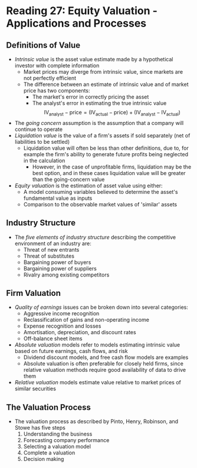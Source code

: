 # Reading 27: Equity Valuation - Applications and Processes

## Definitions of Value
- *Intrinsic value* is the asset value estimate made by a hypothetical investor with complete information
  - Market prices may diverge from intrinsic value, since markets are not perfectly efficient
  - The difference between an estimate of intrinsic value and of market price has two components:
    - The market's error in correctly pricing the asset
    - The analyst's error in estimating the true intrinsic value
$$
\text{IV}_\text{analyst} - \text{price} = (\text{IV}_\text{actual} - \text{price}) + (\text{IV}_\text{analyst} - \text{IV}_\text{actual})
$$
- The *going concern* assumption is the assumption that a company will continue to operate
- *Liquidation value* is the value of a firm's assets if sold separately (net of liabilities to be settled)
  - Liquidation value will often be less than other definitions, due to, for example the firm's ability to generate future profits being neglected in the calculation
    - However, in the case of unprofitable firms, liquidation may be the best option, and in these cases liquidation value will be greater than the going-concern value
- *Equity valuation* is the estimation of asset value using either:
  - A model consuming variables believed to determine the asset's fundamental value as inputs
  - Comparison to the observable market values of 'similar' assets

## Industry  Structure
- The *five elements of industry structure* describing the competitive environment of an industry are:
  - Threat of new entrants
  - Threat of substitutes
  - Bargaining power of buyers
  - Bargaining power of suppliers 
  - Rivalry among existing competitors

## Firm Valuation
- *Quality of earnings* issues can be broken down into several categories:
  - Aggressive income recognition
  - Reclassification of gains and non-operating income 
  - Expense recognition and losses
  - Amortisation, depreciation, and discount rates
  - Off-balance sheet items
- *Absolute valuation* models refer to models estimating intrinsic value based on future earnings, cash flows, and risk
  - Dividend discount models, and free cash flow models are examples
  - Absolute valuation is often preferable for closely held firms, since relative valuation methods require good availability of data to drive them
- *Relative valuation* models estimate value relative to market prices of similar securities

## The Valuation Process

- The valuation process as described by Pinto, Henry, Robinson, and Stowe has five steps
  1. Understanding the business
  2. Forecasting company performance
  3. Selecting a valuation model
  4. Complete a valuation
  5. Decision making
